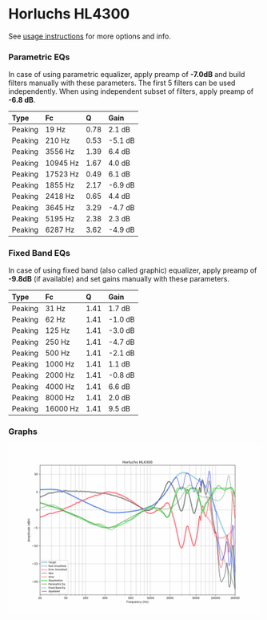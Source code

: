 # Horluchs HL4300
See [usage instructions](https://github.com/jaakkopasanen/AutoEq#usage) for more options and info.

### Parametric EQs
In case of using parametric equalizer, apply preamp of **-7.0dB** and build filters manually
with these parameters. The first 5 filters can be used independently.
When using independent subset of filters, apply preamp of **-6.8 dB**.

| Type    | Fc       |    Q | Gain    |
|:--------|:---------|:-----|:--------|
| Peaking | 19 Hz    | 0.78 | 2.1 dB  |
| Peaking | 210 Hz   | 0.53 | -5.1 dB |
| Peaking | 3556 Hz  | 1.39 | 6.4 dB  |
| Peaking | 10945 Hz | 1.67 | 4.0 dB  |
| Peaking | 17523 Hz | 0.49 | 6.1 dB  |
| Peaking | 1855 Hz  | 2.17 | -6.9 dB |
| Peaking | 2418 Hz  | 0.65 | 4.4 dB  |
| Peaking | 3645 Hz  | 3.29 | -4.7 dB |
| Peaking | 5195 Hz  | 2.38 | 2.3 dB  |
| Peaking | 6287 Hz  | 3.62 | -4.9 dB |

### Fixed Band EQs
In case of using fixed band (also called graphic) equalizer, apply preamp of **-9.8dB**
(if available) and set gains manually with these parameters.

| Type    | Fc       |    Q | Gain    |
|:--------|:---------|:-----|:--------|
| Peaking | 31 Hz    | 1.41 | 1.7 dB  |
| Peaking | 62 Hz    | 1.41 | -1.0 dB |
| Peaking | 125 Hz   | 1.41 | -3.0 dB |
| Peaking | 250 Hz   | 1.41 | -4.7 dB |
| Peaking | 500 Hz   | 1.41 | -2.1 dB |
| Peaking | 1000 Hz  | 1.41 | 1.1 dB  |
| Peaking | 2000 Hz  | 1.41 | -0.8 dB |
| Peaking | 4000 Hz  | 1.41 | 6.6 dB  |
| Peaking | 8000 Hz  | 1.41 | 2.0 dB  |
| Peaking | 16000 Hz | 1.41 | 9.5 dB  |

### Graphs
![](./Horluchs%20HL4300.png)